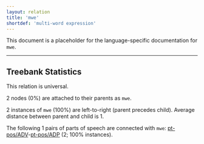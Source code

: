 ```yaml
---
layout: relation
title: 'mwe'
shortdef: 'multi-word expression'
---
```


This document is a placeholder for the language-specific documentation
for `mwe`.

--------------------------------------------------------------------------------

## Treebank Statistics

This relation is universal.

2 nodes (0%) are attached to their parents as `mwe`.

2 instances of `mwe` (100%) are left-to-right (parent precedes child).
Average distance between parent and child is 1.

The following 1 pairs of parts of speech are connected with `mwe`: [pt-pos/ADV]()-[pt-pos/ADP]() (2; 100% instances).

